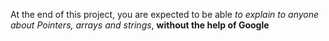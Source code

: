 At the end of this project, you are expected to be able *to explain to anyone about Pointers, arrays and strings*, **without the help of Google**